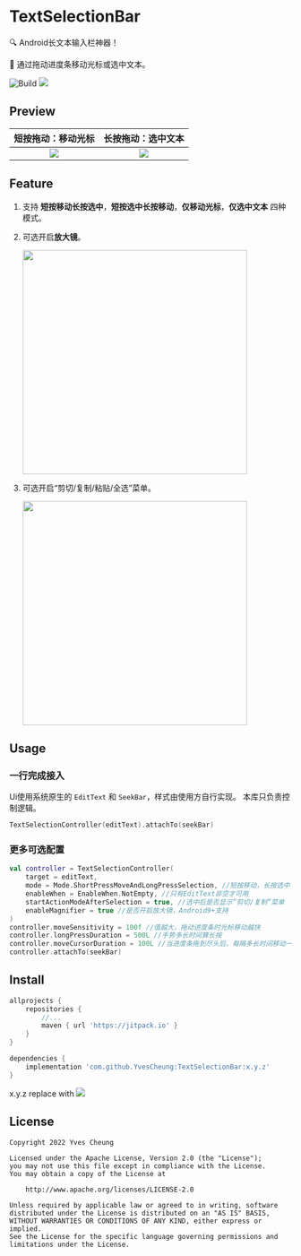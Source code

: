 # TextSelectionBar

:mag: Android长文本输入栏神器！

:straight_ruler: 通过拖动进度条移动光标或选中文本。

![Build](https://github.com/YvesCheung/TextSelectionBar/workflows/Build/badge.svg) [![](https://jitpack.io/v/YvesCheung/TextSelectionBar.svg)](https://jitpack.io/#YvesCheung/TextSelectionBar)

## Preview

|短按拖动：移动光标|长按拖动：选中文本|
|:---:|:---:|
|![](https://upload-images.jianshu.io/upload_images/6368225-683fc32590282593.gif?imageMogr2/auto-orient/strip)|![](https://upload-images.jianshu.io/upload_images/6368225-98255a5a517dc565.gif?imageMogr2/auto-orient/strip)|

## Feature

1. 支持 **短按移动长按选中**，**短按选中长按移动**，**仅移动光标**，**仅选中文本** 四种模式。
2. 可选开启**放大镜**。
    
    <img src="https://upload-images.jianshu.io/upload_images/6368225-33079f7ecb13269e.jpg?imageMogr2/auto-orient/strip%7CimageView2/2/w/1240" width="400"/>

3. 可选开启“剪切/复制/粘贴/全选”菜单。
    
    <img src="https://upload-images.jianshu.io/upload_images/6368225-610b869f32ed4240.jpg?imageMogr2/auto-orient/strip%7CimageView2/2/w/1240" width="400"/>
    
## Usage

### 一行完成接入

Ui使用系统原生的 `EditText` 和 `SeekBar`，样式由使用方自行实现。
本库只负责控制逻辑。

```kotlin
TextSelectionController(editText).attachTo(seekBar)
```

### 更多可选配置

```kotlin
val controller = TextSelectionController(
    target = editText, 
    mode = Mode.ShortPressMoveAndLongPressSelection, //短按移动，长按选中
    enableWhen = EnableWhen.NotEmpty, //只有EditText非空才可用
    startActionModeAfterSelection = true, //选中后是否显示“剪切/复制”菜单
    enableMagnifier = true //是否开启放大镜，Android9+支持
)
controller.moveSensitivity = 100f //值越大，拖动进度条时光标移动越快
controller.longPressDuration = 500L //手势多长时间算长按
controller.moveCursorDuration = 100L //当进度条拖到尽头后，每隔多长时间移动一次光标
controller.attachTo(seekBar)

```

## Install

```groovy
allprojects {
    repositories {
        //...
        maven { url 'https://jitpack.io' }
    }
}

dependencies {
    implementation 'com.github.YvesCheung:TextSelectionBar:x.y.z'
}
```

x.y.z replace with [![](https://jitpack.io/v/YvesCheung/TextSelectionBar.svg)](https://jitpack.io/#YvesCheung/TextSelectionBar)

## License

	Copyright 2022 Yves Cheung
	
   	Licensed under the Apache License, Version 2.0 (the "License");
   	you may not use this file except in compliance with the License.
   	You may obtain a copy of the License at

       	http://www.apache.org/licenses/LICENSE-2.0

   	Unless required by applicable law or agreed to in writing, software
   	distributed under the License is distributed on an "AS IS" BASIS,
   	WITHOUT WARRANTIES OR CONDITIONS OF ANY KIND, either express or implied.
   	See the License for the specific language governing permissions and
   	limitations under the License.
